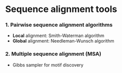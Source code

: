 # Sequence alignment tools 

### 1.  **Pairwise** sequence alignment algorithms
- **Local** alignment: Smith-Waterman algorithm
- **Global** alignment: Needleman-Wunsch algorithm
### 2. **Multiple** sequence alignment (MSA)
- Gibbs sampler for motif discovery 
